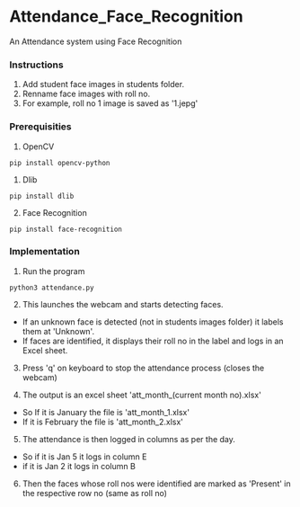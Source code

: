 # Attendance_Face_Recognition

An Attendance system using Face Recognition

### Instructions

1. Add student face images in students folder.
2. Renname face images with roll no.
3. For example, roll no 1 image is saved as '1.jepg'

### Prerequisities

1. OpenCV
```
pip install opencv-python
```

1. Dlib
```
pip install dlib
```

2. Face Recognition
```
pip install face-recognition
```

### Implementation

1. Run the program
```
python3 attendance.py
```

2. This launches the webcam and starts detecting faces.
  -  If an unknown face is detected (not in students images folder) it labels them at 'Unknown'.
  -  If faces are identified, it displays their roll no in the label and logs in an Excel sheet.
  
3. Press 'q' on keyboard to stop the attendance process (closes the webcam)


4. The output is an excel sheet 'att_month_(current month no).xlsx'
  - So If it is January the file is 'att_month_1.xlsx'
  - If it is February the file is 'att_month_2.xlsx'

5. The attendance is then logged in columns as per the day.
 - So if it is Jan 5 it logs in column E
 - if it is Jan 2 it logs in column B

6. Then the faces whose roll nos were identified are marked as 'Present' in the respective row no (same as roll no)



